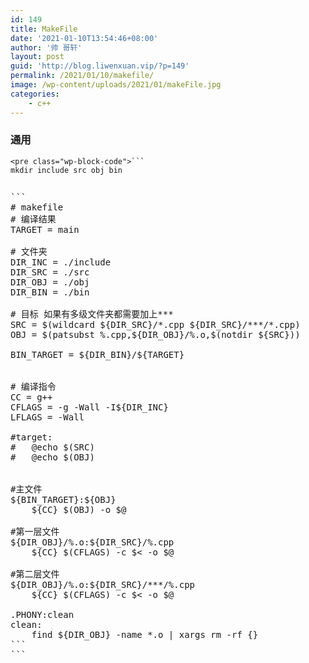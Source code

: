 ```yaml
---
id: 149
title: MakeFile
date: '2021-01-10T13:54:46+08:00'
author: '帅 哥轩'
layout: post
guid: 'http://blog.liwenxuan.vip/?p=149'
permalink: /2021/01/10/makefile/
image: /wp-content/uploads/2021/01/makeFile.jpg
categories:
    - c++
---
```


### 通用

```
<pre class="wp-block-code">```
mkdir include src obj bin
```
```

```
<pre class="wp-block-code">```
# makefile
# 编译结果
TARGET = main

# 文件夹
DIR_INC = ./include
DIR_SRC = ./src
DIR_OBJ = ./obj
DIR_BIN = ./bin

# 目标 如果有多级文件夹都需要加上***
SRC = $(wildcard ${DIR_SRC}/*.cpp ${DIR_SRC}/***/*.cpp)
OBJ = $(patsubst %.cpp,${DIR_OBJ}/%.o,$(notdir ${SRC}))

BIN_TARGET = ${DIR_BIN}/${TARGET}


# 编译指令
CC = g++
CFLAGS = -g -Wall -I${DIR_INC}
LFLAGS = -Wall

#target:
#	@echo $(SRC)
#	@echo $(OBJ)


#主文件
${BIN_TARGET}:${OBJ}
	${CC} $(OBJ) -o $@

#第一层文件
${DIR_OBJ}/%.o:${DIR_SRC}/%.cpp
	${CC} $(CFLAGS) -c $< -o $@

#第二层文件
${DIR_OBJ}/%.o:${DIR_SRC}/***/%.cpp
	${CC} $(CFLAGS) -c $< -o $@

.PHONY:clean
clean:
	find ${DIR_OBJ} -name *.o | xargs rm -rf {}
```
```